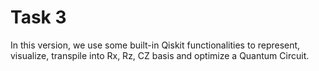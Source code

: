 # Task 3
 In this version, we use some built-in Qiskit functionalities to represent, visualize, transpile into Rx, Rz, CZ basis and optimize a Quantum Circuit.
